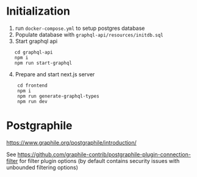 # Initialization

1. run `docker-compose.yml` to setup postgres database
2. Populate database with `graphql-api/resources/initdb.sql`
3. Start graphql api

```shell
   cd graphql-api
   npm i
   npm run start-graphql
```

4. Prepare and start next.js server

```shell
    cd frontend
    npm i
    npm run generate-graphql-types
    npm run dev
```

# Postgraphile

https://www.graphile.org/postgraphile/introduction/

See https://github.com/graphile-contrib/postgraphile-plugin-connection-filter for filter plugin options (by default contains security issues
with unbounded filtering options)

